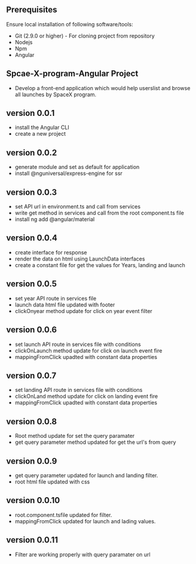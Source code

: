## Prerequisites
Ensure local installation of following software/tools:

- Git (2.9.0 or higher) - For cloning project from repository
- Nodejs
- Npm
- Angular

## Spcae-X-program-Angular Project
 - Develop a front-end application which would help userslist and browse all launches by SpaceX program.

## version 0.0.1
 - install the Angular CLI
 - create a new project

## version 0.0.2
 - generate module and set as default for application
 - install @nguniversal/express-engine for ssr

## version 0.0.3
 - set API url in environment.ts and call from services
 - write get method in services and call from the root component.ts file
 - install ng add @angular/material

## version 0.0.4
 - create interface for response
 - render the data on html using LaunchData interfaces
 - create a constant file for get the values for Years, landing and launch

## version 0.0.5
 - set year API route in services file 
 - launch data html file updated with footer
 - clickOnyear method update for click on year event filter

## version 0.0.6
 - set launch API route in services file with conditions
 - clickOnLaunch method update for click on launch event fire
 - mappingFromClick upadted with constant data properties

## version 0.0.7
 - set landing API route in services file with conditions
 - clickOnLand method update for click on landing event fire
 - mappingFromClick upadted with constant data properties


## version 0.0.8
 - Root method update for set the query paramater
 - get query parameter method updated for get the url's from query


## version 0.0.9
 - get query parameter updated for launch and landing filter.
 - root html file updated with css

## version 0.0.10
 - root.component.tsfile updated for filter.
 - mappingFromClick updated for launch and lading values.

## version 0.0.11
 - Filter are working properly with query paramater on url